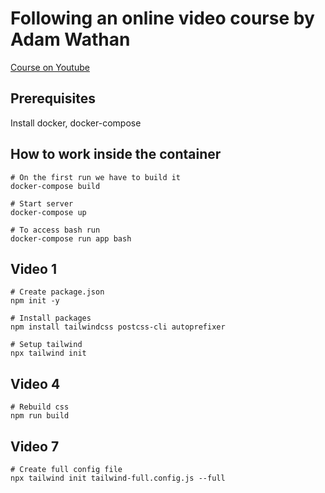 # Following an online video course by Adam Wathan

[Course on Youtube](https://www.youtube.com/watch?v=21HuwjmuS7A&list=PL7CcGwsqRpSM3w9BT_21tUU8JN2SnyckR&index=1)

## Prerequisites
Install docker, docker-compose

## How to work inside the container
```
# On the first run we have to build it
docker-compose build

# Start server
docker-compose up

# To access bash run
docker-compose run app bash
```

## Video 1
```
# Create package.json
npm init -y

# Install packages
npm install tailwindcss postcss-cli autoprefixer

# Setup tailwind
npx tailwind init
```

## Video 4
```
# Rebuild css
npm run build
```

## Video 7
```
# Create full config file
npx tailwind init tailwind-full.config.js --full
```